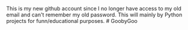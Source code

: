 This is my new github account since I no longer have access to my old email and can't remember my old password. This will mainly by Python projects for funn/educational purposes. # GoobyGoo

